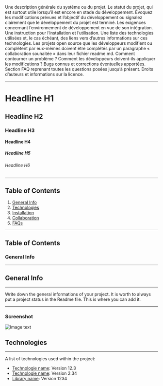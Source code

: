 Une description générale du système ou du projet.
Le statut du projet, qui est surtout utile lorsqu’il est encore en stade du développement. Évoquez les modifications prévues et l’objectif du développement ou signalez clairement que le développement du projet est terminé.
Les exigences concernant l’environnement de développement en vue de son intégration.
Une instruction pour l’installation et l’utilisation.
Une liste des technologies utilisées et, le cas échéant, des liens vers d’autres informations sur ces technologies.
Les projets open source que les développeurs modifient ou complètent par eux-mêmes doivent être complétés par un paragraphe « collaboration souhaitée » dans leur fichier readme.md. Comment contourner un problème ? Comment les développeurs doivent-ils appliquer les modifications ?
Bugs connus et corrections éventuelles apportées.
Section FAQ reprenant toutes les questions posées jusqu’à présent.
Droits d’auteurs et informations sur la licence.

***

# Headline H1
## Headline H2
### Headline H3
#### Headline H4
##### Headline H5
###### Headline H6

***

## Table of Contents
1. [General Info](#general-info)
2. [Technologies](#technologies)
3. [Installation](#installation)
4. [Collaboration](#collaboration)
5. [FAQs](#faqs)

***

## Table of Contents
<a name="general-info"></a>
### General Info

***

## General Info
***
Write down the general informations of your project. It is worth to always put a project status in the Readme file. This is where you can add it.

***

### Screenshot
![Image text](/path/to/the/screenshot.png)

## Technologies
***
A list of technologies used within the project:
* [Technologie name](https://example.com): Version 12.3
* [Technologie name](https://example.com): Version 2.34
* [Library name](https://example.com): Version 1234
